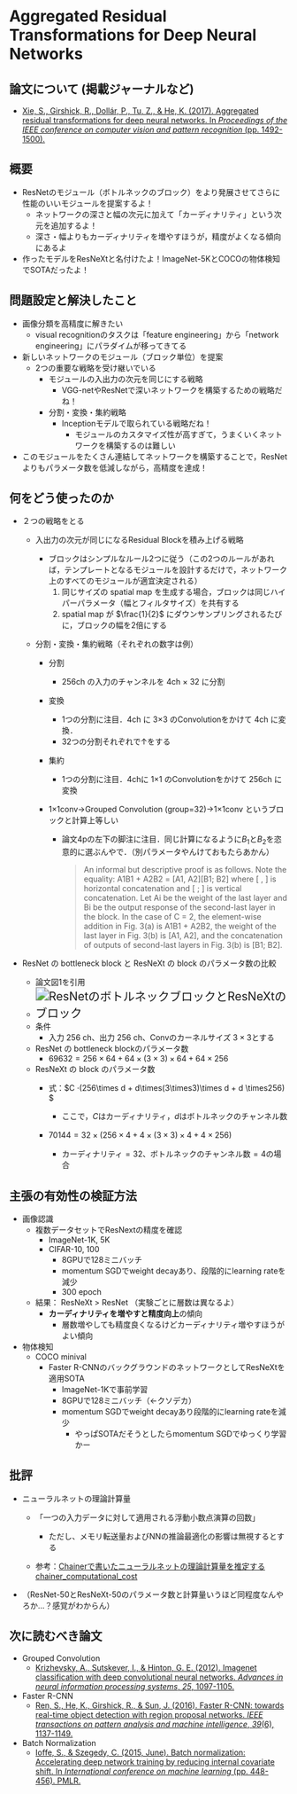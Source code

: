 # Aggregated Residual Transformations for Deep Neural Networks

## 論文について (掲載ジャーナルなど)

- [Xie, S., Girshick, R., Dollár, P., Tu, Z., & He, K. (2017).  Aggregated residual transformations for deep neural networks. In *Proceedings of the IEEE conference on computer vision and pattern recognition* (pp. 1492-1500).](https://arxiv.org/pdf/1611.05431.pdf)

## 概要

- ResNetのモジュール（ボトルネックのブロック）をより発展させてさらに性能のいいモジュールを提案するよ！
  - ネットワークの深さと幅の次元に加えて「カーディナリティ」という次元を追加するよ！
  - 深さ・幅よりもカーディナリティを増やすほうが，精度がよくなる傾向にあるよ
- 作ったモデルをResNeXtと名付けたよ！ImageNet-5KとCOCOの物体検知でSOTAだったよ！

## 問題設定と解決したこと

- 画像分類を高精度に解きたい
  - visual recognitionのタスクは「feature engineering」から「network engineering」にパラダイムが移ってきてる
- 新しいネットワークのモジュール（ブロック単位）を提案
  - 2つの重要な戦略を受け継いでいる
    - モジュールの入出力の次元を同じにする戦略
      - VGG-netやResNetで深いネットワークを構築するための戦略だね！
    - 分割・変換・集約戦略
      - Inceptionモデルで取られている戦略だね！
        - モジュールのカスタマイズ性が高すぎて，うまくいくネットワークを構築するのは難しい
- このモジュールをたくさん連結してネットワークを構築することで，ResNetよりもパラメータ数を低減しながら，高精度を達成！

## 何をどう使ったのか

- ２つの戦略をとる

  - 入出力の次元が同じになるResidual Blockを積み上げる戦略

    - ブロックはシンプルなルール2つに従う（この2つのルールがあれば，テンプレートとなるモジュールを設計するだけで，ネットワーク上のすべてのモジュールが適宜決定される）
      1. 同じサイズの spatial map を生成する場合，ブロックは同じハイパーパラメータ（幅とフィルタサイズ）を共有する
      2. spatial map が $\frac{1}{2}$ にダウンサンプリングされるたびに，ブロックの幅を2倍にする

  - 分割・変換・集約戦略（それぞれの数字は例）

    - 分割

      - 256ch の入力のチャンネルを 4ch × 32 に分割

    - 変換

      - 1つの分割に注目．4ch に 3×3 のConvolutionをかけて 4ch に変換．
      - 32つの分割それぞれで↑をする

    - 集約

      - 1つの分割に注目．4chに 1×1 のConvolutionをかけて 256ch に変換

    - 1×1conv→Grouped Convolution (group=32)→1×1conv というブロックと計算上等しい

      - 論文4pの左下の脚注に注目．同じ計算になるように$B_1$と$B_2$を恣意的に選ぶんやで．（別パラメータやんけておもたらあかん）

        > An informal but descriptive proof is as follows. Note the equality: A1B1 + A2B2 = \[A1, A2][B1; B2] where [ , ] is horizontal concatenation and [ ; ] is vertical concatenation. Let Ai be the weight of the last layer and Bi be the output response of the second-last layer in the block. In the case of C = 2, the element-wise addition in Fig. 3(a) is A1B1 + A2B2, the weight of the last layer in Fig. 3(b) is [A1, A2], and the concatenation of outputs of second-last layers in Fig. 3(b) is [B1; B2].

- ResNet の bottleneck block と ResNeXt の block のパラメータ数の比較

  - 論文図1を引用
  - <img src="/home/taru/src/work_notes/paper_summary/picture/ResNetのボトルネックブロックとResNeXtのブロック.png" alt="ResNetのボトルネックブロックとResNeXtのブロック" style="zoom: 150%;" />
  - 条件
    - 入力 256 ch、出力 256 ch、Convのカーネルサイズ $3\times3$とする
  - ResNet の bottleneck blockのパラメータ数
    - $69632= 256\times64 + 64\times(3\times3)\times64 + 64\times256$
  - ResNeXt の block のパラメータ数
    - 式：$C ·(256\times d + d\times(3\times3)\times d + d \times256) $

      - ここで，$C$はカーディナリティ，$d$はボトルネックのチャンネル数
    - $70144=32\times(256\times4+4\times(3\times3)\times4+4\times256)$　
      - カーディナリティ$=32$、ボトルネックのチャンネル数$=4$の場合




## 主張の有効性の検証方法

- 画像認識
  - 複数データセットでResNextの精度を確認
    - ImageNet-1K, 5K
    - CIFAR-10, 100
      - 8GPUで128ミニバッチ
      - momentum SGDでweight decayあり、段階的にlearning rateを減少
      - 300 epoch
  - 結果： ResNeXt > ResNet （実験ごとに層数は異なるよ）
    - **カーディナリティを増やすと精度向上**の傾向
      - 層数増やしても精度良くなるけどカーディナリティ増やすほうがよい傾向
- 物体検知
  - COCO minival
    - Faster R-CNNのバックグラウンドのネットワークとしてResNeXtを適用SOTA
      - ImageNet-1Kで事前学習
      - 8GPUで128ミニバッチ（←クソデカ）
      - momentum SGDでweight decayあり段階的にlearning rateを減少
        - やっぱSOTAだそうとしたらmomentum SGDでゆっくり学習かー


## 批評

- ニューラルネットの理論計算量
  - 「一つの入力データに対して適用される浮動小数点演算の回数」
    - ただし、メモリ転送量およびNNの推論最適化の影響は無視するとする

  - 参考：[Chainerで書いたニューラルネットの理論計算量を推定するchainer_computational_cost](https://daily.belltail.jp/?p=2537#hs_b13c81e1d93e8b709d82152347459f21_footnote_1)

- （ResNet-50とResNeXt-50のパラメータ数と計算量いうほど同程度なんやろか…？感覚がわからん）

## 次に読むべき論文

- Grouped Convolution
  - [Krizhevsky, A., Sutskever, I., & Hinton, G. E. (2012). Imagenet classification with deep convolutional neural networks. *Advances in neural information processing systems*, *25*, 1097-1105.](https://proceedings.neurips.cc/paper/2012/file/c399862d3b9d6b76c8436e924a68c45b-Paper.pdf)
- Faster R-CNN
  - [Ren, S., He, K., Girshick, R., & Sun, J. (2016). Faster R-CNN:  towards real-time object detection with region proposal networks. *IEEE transactions on pattern analysis and machine intelligence*, *39*(6), 1137-1149.](https://arxiv.org/pdf/1506.01497.pdf)
- Batch Normalization
  - [Ioffe, S., & Szegedy, C. (2015, June). Batch normalization:  Accelerating deep network training by reducing internal covariate shift. In *International conference on machine learning* (pp. 448-456). PMLR.](https://arxiv.org/pdf/1502.03167.pdf)
